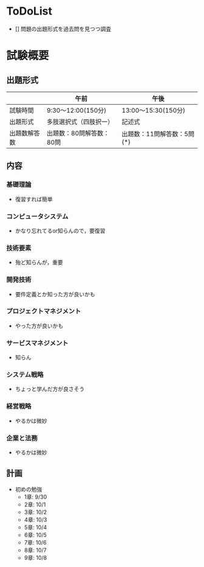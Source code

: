 # ToDoList
- [] 問題の出題形式を過去問を見つつ調査

# 試験概要
## 出題形式
|              | 午前                     | 午後                       |
|--------------|--------------------------|----------------------------|
| 試験時間     | 9:30～12:00(150分)       | 13:00～15:30(150分)        |
| 出題形式     | 多肢選択式（四肢択一）   | 記述式                     |
| 出題数解答数 | 出題数：80問解答数：80問 | 出題数：11問解答数：5問(*) |

## 内容
### 基礎理論
- 復習すれば簡単
### コンピュータシステム
- かなり忘れてるor知らんので，要復習
### 技術要素
- 殆ど知らんが，重要
### 開発技術
- 要件定義とか知った方が良いかも
### プロジェクトマネジメント
- やった方が良いかも
### サービスマネジメント
- 知らん
### システム戦略
- ちょっと学んだ方が良さそう
### 経営戦略
- やるかは微妙
### 企業と法務
- やるかは微妙

## 計画
- 初めの勉強
  - 1章: 9/30
  - 2章: 10/1
  - 3章: 10/2
  - 4章: 10/3
  - 5章: 10/4
  - 6章: 10/5
  - 7章: 10/6
  - 8章: 10/7
  - 9章: 10/8